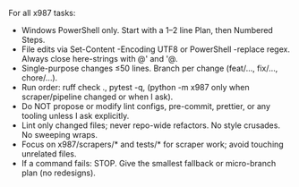 ﻿For all x987 tasks:

- Windows PowerShell only. Start with a 1–2 line Plan, then Numbered Steps.
- File edits via Set-Content -Encoding UTF8 or PowerShell -replace regex. Always close here-strings with @' and '@.
- Single-purpose changes ≤50 lines. Branch per change (feat/…, fix/…, chore/…).
- Run order: ruff check ., pytest -q, (python -m x987 only when scraper/pipeline changed or when I ask).
- Do NOT propose or modify lint configs, pre-commit, prettier, or any tooling unless I ask explicitly.
- Lint only changed files; never repo-wide refactors. No style crusades. No sweeping wraps.
- Focus on x987/scrapers/* and tests/* for scraper work; avoid touching unrelated files.
- If a command fails: STOP. Give the smallest fallback or micro-branch plan (no redesigns).
